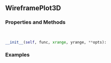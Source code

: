 ## <a id="McUtils.Plots.Plots.WireframePlot3D">WireframePlot3D</a>


### Properties and Methods
<a id="McUtils.Plots.Plots.WireframePlot3D.__init__">&nbsp;</a>
```python
__init__(self, func, xrange, yrange, **opts): 
```

### Examples
